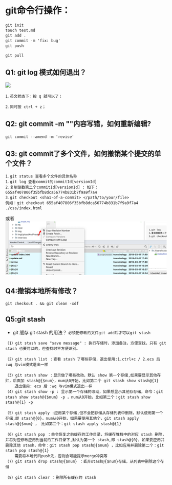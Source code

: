 # git命令行操作：

```
git init
touch test.md
git add .
git commit -m 'fix: bug'
git push
```

```
git pull
```
## Q1: git log 模式如何退出？
![](.index_images/315cc8aa.png)

```
1.英文状态下：按 q 就可以了；

2.同时按 ctrl + z；
```

## Q2: git commit -m ""内容写错，如何重新编辑?
```node
git commit --amend -m 'revise'
```
 
## Q3: git commit了多个文件，如何撤销某个提交的单个文件？
```node
1.git status 查看多个文件的具体名称
1.git log 查看commit的commitId[versionId]
2.复制倒数第二个commitId[versionId] : 如下：655af407806f35bfb8dca56774b831b7f9a9f7a4
3.git checkout <sha1-of-a-commit> </path/to/your/file>
例如：git checkout 655af407806f35bfb8dca56774b831b7f9a9f7a4 ./css/index.html
```
 或者 ![](.index_images/83787258.png)
 
 
 ## Q4:撤销本地所有修改？
 ```node
git checkout . && git clean -xdf
```

## Q5:git stash
- git 缓存 git stash 的用法？ 
`必须把修改的文件git add后才可以git stash`
```
（1）git stash save "save message" : 执行存储时，添加备注，方便查找，只有 git stash 也要可以的，但查找时不方便识别。

（2）git stash list ：查看 stash 了哪些存储，退出使用:1.ctrl+c / 2.ecs 后 :wq 与vim模式退出一样

（3）git stash show ：显示做了哪些改动，默认 show 第一个存储,如果要显示其他存贮，后面加 stash@{$num}，num从0开始，比如第二个 git stash show stash@{1}
    退出使用: ecs 后 :wq 与vim模式退出一样
（4）git stash show -p : 显示第一个存储的改动，如果想显示其他存存储，命令：git stash show stash@{$num} -p ，num从0开始，比如第二个：git stash show stash@{1} -p

（5）git stash apply :应用某个存储,但不会把存储从存储列表中删除，默认使用第一个存储,即 stash@{0}，num从0开始，如果要使用其他个，git stash apply stash@{$num} ， 比如第二个：git stash apply stash@{1}

（6）git stash pop ：命令恢复之前缓存的工作目录，将缓存堆栈中的对应 stash 删除，并将对应修改应用到当前的工作目录下,默认为第一个 stash,即 stash@{0}，如果要应用并删除其他 stash，命令：git stash pop stash@{$num} ，比如应用并删除第二个：git stash pop stash@{1}
    需要将本地代码push先，否则会可能提示merge冲突等
（7）git stash drop stash@{$num} ：丢弃stash@{$num}存储，从列表中删除这个存储

（8）git stash clear ：删除所有缓存的 stash
```
